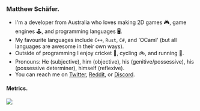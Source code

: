 ### Matthew Schäfer.

* I'm a developer from Australia who loves making 2D games 🎮, game engines 🕹️, and programming languages 🖥️.
* My favourite languages include `C++`, `Rust`, `C#`, and 'OCaml' (but all languages are awesome in their own ways).
* Outside of programming I enjoy cricket 🏏, cycling 🚲, and running 🏃.
* Pronouns: He (subjective), him (objective), his (genitive/possessive), his (possessive determiner), himself (reflexive).
* You can reach me on [Twitter](https://twitter.com/LucidSigma), [Reddit](https://www.reddit.com/user/kmatt17/), or [Discord](https://discordapp.com/users/LucidSigma#4096).

#### Metrics.
<img src="https://github-readme-stats.vercel.app/api?username=LucidSigma&show_icons=true&include_all_commits=true">
